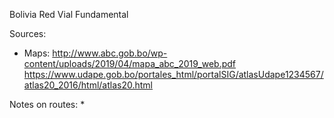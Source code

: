 Bolivia Red Vial Fundamental

Sources:
* Maps: http://www.abc.gob.bo/wp-content/uploads/2019/04/mapa_abc_2019_web.pdf https://www.udape.gob.bo/portales_html/portalSIG/atlasUdape1234567/atlas20_2016/html/atlas20.html

Notes on routes:
* 
